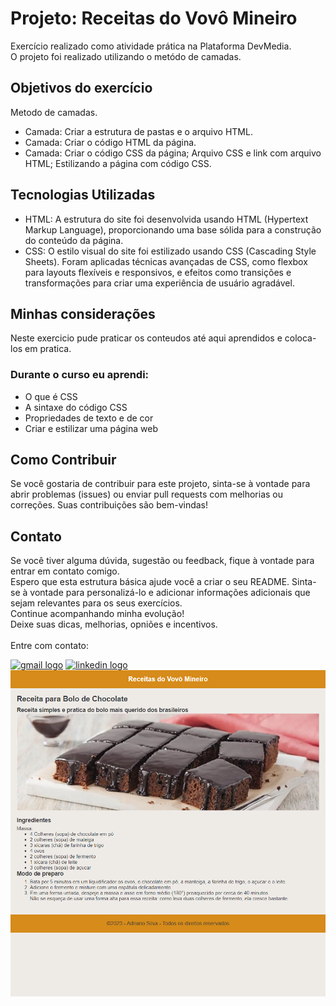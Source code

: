 <h1>Projeto: Receitas do Vovô Mineiro</h1>
<p>Exercício realizado como atividade prática na Plataforma DevMedia.<br>O projeto foi realizado utilizando o metódo de camadas.</p>

<h2>Objetivos do exercício</h2>
<p>Metodo de camadas.</p>
<ul type="1">
  <li>Camada: Criar a estrutura de pastas e o arquivo HTML.</li>
  <li>Camada: Criar o código HTML da página.</li>
  <li>Camada: Criar o código CSS da página; Arquivo CSS e link com arquivo HTML; Estilizando a página com código CSS.</li>
</ul>

<h2>Tecnologias Utilizadas</h2>
<ul>
  <li>HTML: A estrutura do site foi desenvolvida usando HTML (Hypertext Markup Language), proporcionando uma base sólida para a construção do conteúdo da página.</li>
  <li>CSS: O estilo visual do site foi estilizado usando CSS (Cascading Style Sheets). Foram aplicadas técnicas avançadas de CSS, como flexbox para layouts flexíveis e responsivos, e efeitos como transições e transformações para criar uma experiência de usuário agradável.</li>
</ul>

<h2>Minhas considerações</h2>
<p>Neste exercicio pude praticar os conteudos até aqui aprendidos e coloca-los em pratica.</p>

<h3>Durante o curso eu aprendi:</h3>
<ul>
  <li>O que é CSS</li>
  <li>A sintaxe do código CSS</li>
  <li>Propriedades de texto e de cor</li>
  <li>Criar e estilizar uma página web</li>
</ul>

<h2>Como Contribuir</h2>
<p>Se você gostaria de contribuir para este projeto, sinta-se à vontade para abrir problemas (issues) ou enviar pull requests com melhorias ou correções. Suas contribuições são bem-vindas!</p>


<h2>Contato</h2>
<p>Se você tiver alguma dúvida, sugestão ou feedback, fique à vontade para entrar em contato comigo.
<br>
Espero que esta estrutura básica ajude você a criar o seu README. Sinta-se à vontade para personalizá-lo e adicionar informações adicionais que sejam relevantes para os seus exercícios.<br>
Continue acompanhando minha evolução!<br>
Deixe suas dicas, melhorias, opniões e incentivos.<br>
<br>
Entre com contato:<br></p>
<a href="mailto:adrianomatilde@gmail.com" target="blank"><img src="https://img.shields.io/static/v1?message=Gmail&logo=gmail&label=&color=D14836&logoColor=white&labelColor=&style=for-the-badge" height="35" alt="gmail logo"></a>
<a href="https://www.linkedin.com/in/adrianomsj/" target="blank">
  <img src="https://img.shields.io/static/v1?message=LinkedIn&logo=linkedin&label=&color=0077B5&logoColor=white&labelColor=&style=for-the-badge" height="35" alt="linkedin logo"/>
</a>


<img src="receitas-vovo-mineiro.png"/>